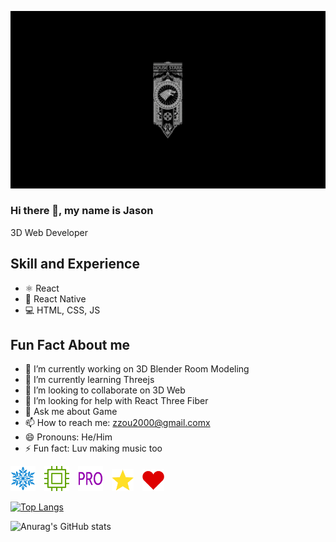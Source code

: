
![3D Web Developer ](https://github.com/Jkeroromk/Jkeroromk/blob/main/house-stark-banner-minimalist-black-x4smirsgbj27we6l.jpg)

### Hi there 👋, my name is Jason
3D Web Developer 

## Skill and Experience
* ⚛ React
* 📱 React Native
* 💻 HTML, CSS, JS

## Fun Fact About me
- 🔭 I’m currently working on 3D Blender Room Modeling 
- 🌱 I’m currently learning Threejs 
- 👯 I’m looking to collaborate on 3D Web 
- 🤔 I’m looking for help with React Three Fiber  
- 💬 Ask me about Game  
- 📫 How to reach me: zzou2000@gmail.comx
- 😄 Pronouns: He/Him 
- ⚡ Fun fact: Luv making music too 

<div center>
<a href='https://archiveprogram.github.com/'><img src='https://raw.githubusercontent.com/acervenky/animated-github-badges/master/assets/acbadge.gif' width='40' height='40'></a> <a href='https://docs.github.com/en/developers'><img src='https://raw.githubusercontent.com/acervenky/animated-github-badges/master/assets/devbadge.gif' width='40' height='40'></a> <a href='https://github.com/pricing'><img src='https://raw.githubusercontent.com/acervenky/animated-github-badges/master/assets/pro.gif' width='40' height='40'></a> <a href='https://stars.github.com/'><img src='https://raw.githubusercontent.com/acervenky/animated-github-badges/master/assets/starbadge.gif' width='35' height='35'></a> <a href='https://docs.github.com/en/github/supporting-the-open-source-community-with-github-sponsors'><img src='https://raw.githubusercontent.com/acervenky/animated-github-badges/master/assets/sponsorbadge.gif' width='35' height='35'></a> 
</div>

[![Top Langs](https://github-readme-stats.vercel.app/api/top-langs/?username=Jkeroromk&layout=compact&card_width=1000px)](https://github.com/anuraghazra/github-readme-stats)

![Anurag's GitHub stats](https://github-readme-stats.vercel.app/api?username=Jkeroromk&theme=dark&show_icons=true&card_width=1000px)

